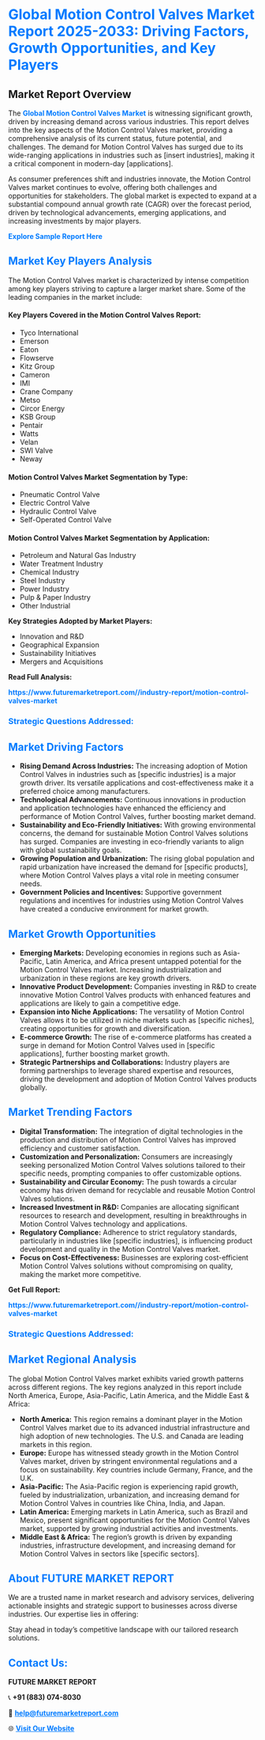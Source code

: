 <h1 style="color: #007BFF;">Global Motion Control Valves Market Report 2025-2033: Driving Factors, Growth Opportunities, and Key Players</h1>

<section id="overview">
<h2>Market Report Overview</h2>
<p>The <a href="https://www.futuremarketreport.com//industry-report/motion-control-valves-market" style="color: #007BFF; text-decoration: none;"><strong>Global Motion Control Valves Market</strong></a> is witnessing significant growth, driven by increasing demand across various industries. This report delves into the key aspects of the Motion Control Valves market, providing a comprehensive analysis of its current status, future potential, and challenges. The demand for Motion Control Valves has surged due to its wide-ranging applications in industries such as [insert industries], making it a critical component in modern-day [applications].</p>
<p>As consumer preferences shift and industries innovate, the Motion Control Valves market continues to evolve, offering both challenges and opportunities for stakeholders. The global market is expected to expand at a substantial compound annual growth rate (CAGR) over the forecast period, driven by technological advancements, emerging applications, and increasing investments by major players.</p>
</section>

<section id="overview">
<p><a href="https://www.futuremarketreport.com//request-sample/reportId=88167" style="color: #007BFF; text-decoration: none;"><strong>Explore Sample Report Here</strong></a></p>
</section>

<section id="key-players">
<h2 style="color: #007BFF;">Market Key Players Analysis</h2>
<p>The Motion Control Valves market is characterized by intense competition among key players striving to capture a larger market share. Some of the leading companies in the market include:</p>
<h4>Key Players Covered in the Motion Control Valves Report:</h4>
<ul><li>Tyco International</li><li>Emerson</li><li>Eaton</li><li>Flowserve</li><li>Kitz Group</li><li>Cameron</li><li>IMI</li><li>Crane Company</li><li>Metso</li><li>Circor Energy</li><li>KSB Group</li><li>Pentair</li><li>Watts</li><li>Velan</li><li>SWI Valve</li><li>Neway</li></ul>
<h4>Motion Control Valves Market Segmentation by Type:</h4>
<ul><li>Pneumatic Control Valve</li><li>Electric Control Valve</li><li>Hydraulic Control Valve</li><li>Self-Operated Control Valve</li></ul>

<h4>Motion Control Valves Market Segmentation by Application:</h4>
<ul><li>Petroleum and Natural Gas Industry</li><li>Water Treatment Industry</li><li>Chemical Industry</li><li>Steel Industry</li><li>Power Industry</li><li>Pulp &amp; Paper Industry</li><li>Other Industrial</li></ul>
<p><strong>Key Strategies Adopted by Market Players:</strong></p>
<ul>
<li>Innovation and R&D</li>
<li>Geographical Expansion</li>
<li>Sustainability Initiatives</li>
<li>Mergers and Acquisitions</li>
</ul>
</section>

<section>
<p><strong>Read Full Analysis: </strong></p><a href="https://www.futuremarketreport.com//industry-report/motion-control-valves-market" style="color: #007BFF; text-decoration: none;"><strong>https://www.futuremarketreport.com//industry-report/motion-control-valves-market</strong></a>
<h3 style="color: #007BFF;">Strategic Questions Addressed:</h3>
</section>

<section id="driving-factors">
<h2 style="color: #007BFF;">Market Driving Factors</h2>
<ul>
<li><strong>Rising Demand Across Industries:</strong> The increasing adoption of Motion Control Valves in industries such as [specific industries] is a major growth driver. Its versatile applications and cost-effectiveness make it a preferred choice among manufacturers.</li>
<li><strong>Technological Advancements:</strong> Continuous innovations in production and application technologies have enhanced the efficiency and performance of Motion Control Valves, further boosting market demand.</li>
<li><strong>Sustainability and Eco-Friendly Initiatives:</strong> With growing environmental concerns, the demand for sustainable Motion Control Valves solutions has surged. Companies are investing in eco-friendly variants to align with global sustainability goals.</li>
<li><strong>Growing Population and Urbanization:</strong> The rising global population and rapid urbanization have increased the demand for [specific products], where Motion Control Valves plays a vital role in meeting consumer needs.</li>
<li><strong>Government Policies and Incentives:</strong> Supportive government regulations and incentives for industries using Motion Control Valves have created a conducive environment for market growth.</li>
</ul>
</section>

<section id="growth-opportunities">
<h2 style="color: #007BFF;">Market Growth Opportunities</h2>
<ul>
<li><strong>Emerging Markets:</strong> Developing economies in regions such as Asia-Pacific, Latin America, and Africa present untapped potential for the Motion Control Valves market. Increasing industrialization and urbanization in these regions are key growth drivers.</li>
<li><strong>Innovative Product Development:</strong> Companies investing in R&D to create innovative Motion Control Valves products with enhanced features and applications are likely to gain a competitive edge.</li>
<li><strong>Expansion into Niche Applications:</strong> The versatility of Motion Control Valves allows it to be utilized in niche markets such as [specific niches], creating opportunities for growth and diversification.</li>
<li><strong>E-commerce Growth:</strong> The rise of e-commerce platforms has created a surge in demand for Motion Control Valves used in [specific applications], further boosting market growth.</li>
<li><strong>Strategic Partnerships and Collaborations:</strong> Industry players are forming partnerships to leverage shared expertise and resources, driving the development and adoption of Motion Control Valves products globally.</li>
</ul>
</section>

<section id="trending-factors">
<h2 style="color: #007BFF;">Market Trending Factors</h2>
<ul>
<li><strong>Digital Transformation:</strong> The integration of digital technologies in the production and distribution of Motion Control Valves has improved efficiency and customer satisfaction.</li>
<li><strong>Customization and Personalization:</strong> Consumers are increasingly seeking personalized Motion Control Valves solutions tailored to their specific needs, prompting companies to offer customizable options.</li>
<li><strong>Sustainability and Circular Economy:</strong> The push towards a circular economy has driven demand for recyclable and reusable Motion Control Valves solutions.</li>
<li><strong>Increased Investment in R&D:</strong> Companies are allocating significant resources to research and development, resulting in breakthroughs in Motion Control Valves technology and applications.</li>
<li><strong>Regulatory Compliance:</strong> Adherence to strict regulatory standards, particularly in industries like [specific industries], is influencing product development and quality in the Motion Control Valves market.</li>
<li><strong>Focus on Cost-Effectiveness:</strong> Businesses are exploring cost-efficient Motion Control Valves solutions without compromising on quality, making the market more competitive.</li>
</ul>
</section>

<section>
<p><strong>Get Full Report: </strong></p><a href="https://www.futuremarketreport.com//industry-report/motion-control-valves-market" style="color: #007BFF; text-decoration: none;"><strong>https://www.futuremarketreport.com//industry-report/motion-control-valves-market</strong></a>
<h3 style="color: #007BFF;">Strategic Questions Addressed:</h3>
</section>


<section id="regional-analysis">
<h2 style="color: #007BFF;">Market Regional Analysis</h2>
<p>The global Motion Control Valves market exhibits varied growth patterns across different regions. The key regions analyzed in this report include North America, Europe, Asia-Pacific, Latin America, and the Middle East & Africa:</p>
<ul>
<li><strong>North America:</strong> This region remains a dominant player in the Motion Control Valves market due to its advanced industrial infrastructure and high adoption of new technologies. The U.S. and Canada are leading markets in this region.</li>
<li><strong>Europe:</strong> Europe has witnessed steady growth in the Motion Control Valves market, driven by stringent environmental regulations and a focus on sustainability. Key countries include Germany, France, and the U.K.</li>
<li><strong>Asia-Pacific:</strong> The Asia-Pacific region is experiencing rapid growth, fueled by industrialization, urbanization, and increasing demand for Motion Control Valves in countries like China, India, and Japan.</li>
<li><strong>Latin America:</strong> Emerging markets in Latin America, such as Brazil and Mexico, present significant opportunities for the Motion Control Valves market, supported by growing industrial activities and investments.</li>
<li><strong>Middle East & Africa:</strong> The region’s growth is driven by expanding industries, infrastructure development, and increasing demand for Motion Control Valves in sectors like [specific sectors].</li>
</ul>
</section>

<footer>
<h2 style="color: #007BFF;">About FUTURE MARKET REPORT</h2>
<p>We are a trusted name in market research and advisory services, delivering actionable insights and strategic support to businesses across diverse industries. Our expertise lies in offering:</p>

<p>Stay ahead in today’s competitive landscape with our tailored research solutions.</p>

<h2 style="color: #007BFF;">Contact Us:</h2>
<p><strong>FUTURE MARKET REPORT</strong></p>
<p>📞 <strong>+91 (883) 074-8030</strong></p>
<p>📧 <strong><a href="mailto:help@futuremarketreport.com" style="color: #007BFF;">help@futuremarketreport.com</a></strong></p>
<p>🌐 <strong><a href="https://www.futuremarketreport.com/" style="color: #007BFF;">Visit Our Website</a></strong></p>
</footer>